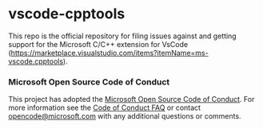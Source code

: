 # vscode-cpptools

This repo is the official repository for filing issues against and getting support for the Microsoft C/C++ extension for VsCode (https://marketplace.visualstudio.com/items?itemName=ms-vscode.cpptools).

### Microsoft Open Source Code of Conduct
This project has adopted the [Microsoft Open Source Code of Conduct](https://opensource.microsoft.com/codeofconduct/). For more information see the [Code of Conduct FAQ](https://opensource.microsoft.com/codeofconduct/faq/) or contact [opencode@microsoft.com](mailto:opencode@microsoft.com) with any additional questions or comments. 
